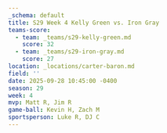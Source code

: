 ```yaml
---
_schema: default
title: S29 Week 4 Kelly Green vs. Iron Gray
teams-score:
  - team: _teams/s29-kelly-green.md
    score: 32
  - team: _teams/s29-iron-gray.md
    score: 27
location: _locations/carter-baron.md
field: ''
date: 2025-09-28 10:45:00 -0400
season: 29
week: 4
mvp: Matt R, Jim R
game-ball: Kevin H, Zach M
sportsperson: Luke R, DJ C
---
```

